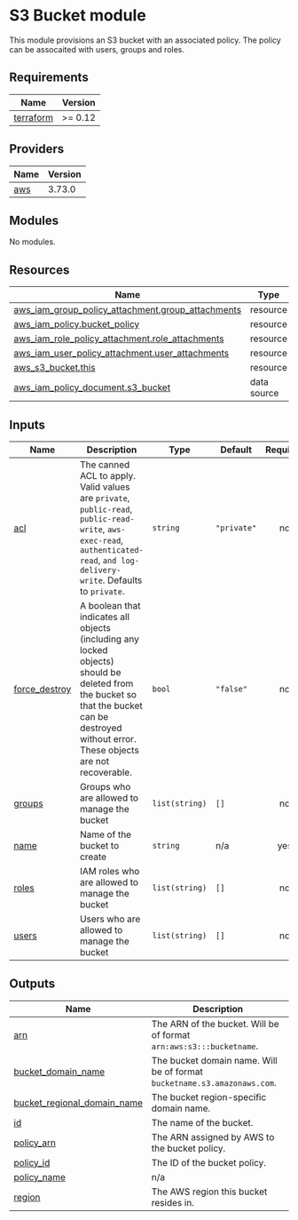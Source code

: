 # S3 Bucket module

This module provisions an S3 bucket with an associated policy.
The policy can be assocaited with users, groups and roles.

<!-- BEGINNING OF PRE-COMMIT-TERRAFORM DOCS HOOK -->
## Requirements

| Name | Version |
|------|---------|
| <a name="requirement_terraform"></a> [terraform](#requirement\_terraform) | >= 0.12 |

## Providers

| Name | Version |
|------|---------|
| <a name="provider_aws"></a> [aws](#provider\_aws) | 3.73.0 |

## Modules

No modules.

## Resources

| Name | Type |
|------|------|
| [aws_iam_group_policy_attachment.group_attachments](https://registry.terraform.io/providers/hashicorp/aws/latest/docs/resources/iam_group_policy_attachment) | resource |
| [aws_iam_policy.bucket_policy](https://registry.terraform.io/providers/hashicorp/aws/latest/docs/resources/iam_policy) | resource |
| [aws_iam_role_policy_attachment.role_attachments](https://registry.terraform.io/providers/hashicorp/aws/latest/docs/resources/iam_role_policy_attachment) | resource |
| [aws_iam_user_policy_attachment.user_attachments](https://registry.terraform.io/providers/hashicorp/aws/latest/docs/resources/iam_user_policy_attachment) | resource |
| [aws_s3_bucket.this](https://registry.terraform.io/providers/hashicorp/aws/latest/docs/resources/s3_bucket) | resource |
| [aws_iam_policy_document.s3_bucket](https://registry.terraform.io/providers/hashicorp/aws/latest/docs/data-sources/iam_policy_document) | data source |

## Inputs

| Name | Description | Type | Default | Required |
|------|-------------|------|---------|:--------:|
| <a name="input_acl"></a> [acl](#input\_acl) | The canned ACL to apply. Valid values are `private`, `public-read`, `public-read-write`, `aws-exec-read`, `authenticated-read`, `and log-delivery-write`. Defaults to `private`. | `string` | `"private"` | no |
| <a name="input_force_destroy"></a> [force\_destroy](#input\_force\_destroy) | A boolean that indicates all objects (including any locked objects) should be deleted from the bucket so that the bucket can be destroyed without error. These objects are not recoverable. | `bool` | `"false"` | no |
| <a name="input_groups"></a> [groups](#input\_groups) | Groups who are allowed to manage the bucket | `list(string)` | `[]` | no |
| <a name="input_name"></a> [name](#input\_name) | Name of the bucket to create | `string` | n/a | yes |
| <a name="input_roles"></a> [roles](#input\_roles) | IAM roles who are allowed to manage the bucket | `list(string)` | `[]` | no |
| <a name="input_users"></a> [users](#input\_users) | Users who are allowed to manage the bucket | `list(string)` | `[]` | no |

## Outputs

| Name | Description |
|------|-------------|
| <a name="output_arn"></a> [arn](#output\_arn) | The ARN of the bucket. Will be of format `arn:aws:s3:::bucketname`. |
| <a name="output_bucket_domain_name"></a> [bucket\_domain\_name](#output\_bucket\_domain\_name) | The bucket domain name. Will be of format `bucketname.s3.amazonaws.com`. |
| <a name="output_bucket_regional_domain_name"></a> [bucket\_regional\_domain\_name](#output\_bucket\_regional\_domain\_name) | The bucket region-specific domain name. |
| <a name="output_id"></a> [id](#output\_id) | The name of the bucket. |
| <a name="output_policy_arn"></a> [policy\_arn](#output\_policy\_arn) | The ARN assigned by AWS to the bucket policy. |
| <a name="output_policy_id"></a> [policy\_id](#output\_policy\_id) | The ID of the bucket policy. |
| <a name="output_policy_name"></a> [policy\_name](#output\_policy\_name) | n/a |
| <a name="output_region"></a> [region](#output\_region) | The AWS region this bucket resides in. |
<!-- END OF PRE-COMMIT-TERRAFORM DOCS HOOK -->